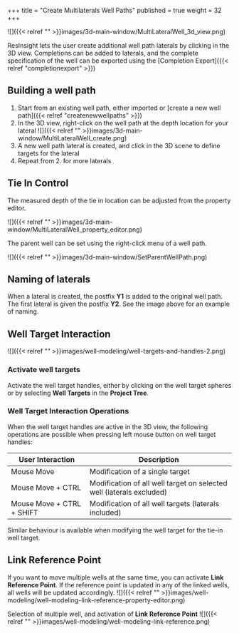 +++
title = "Create Multilaterals Well Paths"
published = true
weight = 32
+++

![]({{< relref "" >}}images/3d-main-window/MultiLateralWell_3d_view.png)

ResInsight lets the user create additional well path laterals by clicking in the 3D view. Completions can be added to laterals, and the complete specification of the well can be exported using the [Completion Export]({{< relref "completionexport" >}})

## Building a well path

1. Start from an existing well path, either imported or [create a new well path]({{< relref "createnewwellpaths" >}}) 
2. In the 3D view, right-click on the well path at the depth location for your lateral
![]({{< relref "" >}}images/3d-main-window/MultiLateralWell_create.png)
3. A new well path lateral is created, and click in the 3D scene to define targets for the lateral
4. Repeat from 2. for more laterals

## Tie In Control
The measured depth of the tie in location can be adjusted from the property editor.

![]({{< relref "" >}}images/3d-main-window/MultiLateralWell_property_editor.png)


The parent well can be set using the right-click menu of a well path.

![]({{< relref "" >}}images/3d-main-window/SetParentWellPath.png)

## Naming of laterals
When a lateral is created, the postfix **Y1** is added to the original well path. The first lateral is given the postfix **Y2**. See the image above for an example of naming.

## Well Target Interaction

![]({{< relref "" >}}images/well-modeling/well-targets-and-handles-2.png)

### Activate well targets
Activate the well target handles, either by clicking on the well target spheres or by selecting **Well Targets** in the **Project Tree**.

### Well Target Interaction Operations
When the well target handles are active in the 3D view, the following operations are possible when pressing left mouse button on well target handles:

|User Interaction           | Description |
|---------------------------|-------------|
|Mouse Move                 | Modification of a single target |
|Mouse Move + CTRL          | Modification of all well target on selected well (laterals excluded) |
|Mouse Move + CTRL + SHIFT  | Modification of all well targets (laterals included) |

Similar behaviour is available when modifying the well target for the tie-in well target.

## Link Reference Point
If you want to move multiple wells at the same time, you can activate **Link Reference Point**. If the reference point is updated in any of the linked wells, all wells will be updated accordingly.
![]({{< relref "" >}}images/well-modeling/well-modeling-link-reference-property-editor.png)

Selection of multiple well, and activation of **Link Reference Point**
![]({{< relref "" >}}images/well-modeling/well-modeling-link-reference.png)